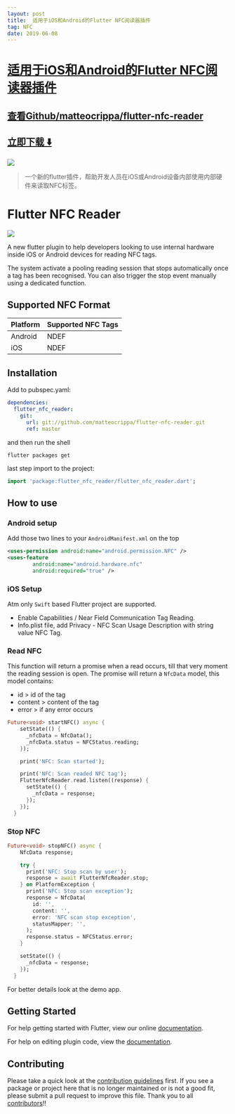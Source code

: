 ```yaml
---
layout: post
title:  适用于iOS和Android的Flutter NFC阅读器插件
tag: NFC
date: 2019-06-08
---
```


# [适用于iOS和Android的Flutter NFC阅读器插件 ](http://github.com/matteocrippa/flutter-nfc-reader) 



## [查看Github/matteocrippa/flutter-nfc-reader](http://github.com/matteocrippa/flutter-nfc-reader)
## [立即下载 ️⬇️ ](https://codeload.github.com/matteocrippa/flutter-nfc-reader/zip/master) 


 
![](https://flutterawesome.com/content/images/2019/02/nfc-flutter.jpg)
 
>
> 一个新的flutter插件，帮助开发人员在iOS或Android设备内部使用内部硬件来读取NFC标签。
>

 
# Flutter NFC Reader

![](https://raw.githubusercontent.com/matteocrippa/flutter-nfc-reader/master/.github/nfc-flutter-logo.jpg)

A new flutter plugin to help developers looking to use internal hardware inside iOS or Android devices for reading NFC tags.

The system activate a pooling reading session that stops automatically once a tag has been recognised.
You can also trigger the stop event manually using a dedicated function.

## Supported NFC Format

| Platform | Supported NFC Tags |
| --- | --- |
| Android | NDEF |
| iOS | NDEF |

## Installation

Add to pubspec.yaml:

```yaml
dependencies:
  flutter_nfc_reader:
    git:
      url: git://github.com/matteocrippa/flutter-nfc-reader.git
      ref: master
```

and then run the shell

```shell
flutter packages get
```

last step import to the project:

```dart
import 'package:flutter_nfc_reader/flutter_nfc_reader.dart';
```

## How to use

### Android setup

Add those two lines to your `AndroidManifest.xml` on the top

```xml
<uses-permission android:name="android.permission.NFC" />
<uses-feature
        android:name="android.hardware.nfc"
        android:required="true" />
```

### iOS Setup

Atm only `Swift` based Flutter project are supported.

- Enable Capabilities / Near Field Communication Tag Reading.
- Info.plist file, add Privacy - NFC Scan Usage Description with string value NFC Tag.

### Read NFC

This function will return a promise when a read occurs, till that very moment the reading session is open.
The promise will return a `NfcData` model, this model contains:

- id > id of the tag
- content > content of the tag
- error > if any error occurs

```dart
Future<void> startNFC() async {
    setState(() {
      _nfcData = NfcData();
      _nfcData.status = NFCStatus.reading;
    });

    print('NFC: Scan started');

    print('NFC: Scan readed NFC tag');
    FlutterNfcReader.read.listen((response) {
      setState(() {
        _nfcData = response;
      });
    });
  }
```

### Stop NFC

```dart
Future<void> stopNFC() async {
    NfcData response;

    try {
      print('NFC: Stop scan by user');
      response = await FlutterNfcReader.stop;
    } on PlatformException {
      print('NFC: Stop scan exception');
      response = NfcData(
        id: '',
        content: '',
        error: 'NFC scan stop exception',
        statusMapper: '',
      );
      response.status = NFCStatus.error;
    }

    setState(() {
      _nfcData = response;
    });
  }
```

For better details look at the demo app.

## Getting Started

For help getting started with Flutter, view our online
[documentation](https://flutter.io/).

For help on editing plugin code, view the [documentation](https://flutter.io/developing-packages/#edit-plugin-package).

## Contributing

Please take a quick look at the [contribution guidelines](https://github.com/matteocrippa/flutter-nfc-reader/blob/master/.github/CONTRIBUTING.md) first. If you see a package or project here that is no longer maintained or is not a good fit, please submit a pull request to improve this file. 
Thank you to all [contributors](https://github.com/matteocrippa/flutter-nfc-reader/graphs/contributors)!!

